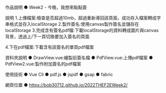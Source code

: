 作品說明
● Week2 - 今晚，我想來點點簽

說明
1.上傳檔案:檢查是否超過10mb，超過重新導回該頁面，成功存入檔案轉成字串格式並存入localStorage
2.製作簽名:使用canvas製作簽名並儲存在localStorage
3.完成含有簽名pdf檔:下載localStorage的資料轉成圖片與canvas背景，透過上/下一頁切換要加入簽名的頁面

4.下在pdf檔案:下載含有該簽名的單頁pdf檔案

資料夾說明
● DrawView.vue:繪製前簽名檔
● PdfView.vue:上傳pdf檔案
● PdfView2.vue:製作附加簽名的pdf檔案

使用技術
● Vue Cli
● pdf.js
● jspdf
● gsap
● fabric

網頁位置
● https://bob30712.github.io/2022THEF2EWeek2/
